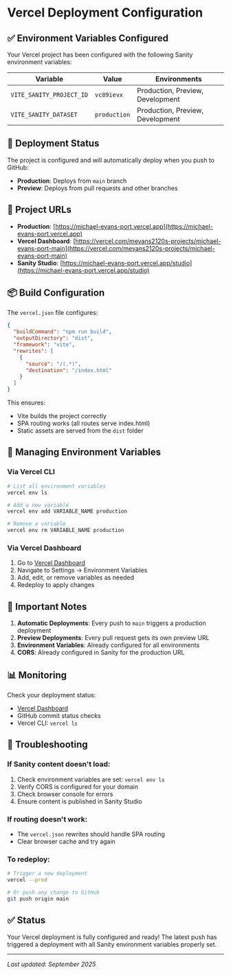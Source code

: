 # Vercel Deployment Configuration

## ✅ Environment Variables Configured

Your Vercel project has been configured with the following Sanity environment variables:

| Variable | Value | Environments |
|----------|-------|--------------|
| `VITE_SANITY_PROJECT_ID` | `vc89ievx` | Production, Preview, Development |
| `VITE_SANITY_DATASET` | `production` | Production, Preview, Development |

## 🚀 Deployment Status

The project is configured and will automatically deploy when you push to GitHub:
- **Production**: Deploys from `main` branch
- **Preview**: Deploys from pull requests and other branches

## 🔗 Project URLs

- **Production**: [https://michael-evans-port.vercel.app](https://michael-evans-port.vercel.app)
- **Vercel Dashboard**: [https://vercel.com/mevans2120s-projects/michael-evans-port-main](https://vercel.com/mevans2120s-projects/michael-evans-port-main)
- **Sanity Studio**: [https://michael-evans-port.vercel.app/studio](https://michael-evans-port.vercel.app/studio)

## 📦 Build Configuration

The `vercel.json` file configures:
```json
{
  "buildCommand": "npm run build",
  "outputDirectory": "dist",
  "framework": "vite",
  "rewrites": [
    {
      "source": "/(.*)",
      "destination": "/index.html"
    }
  ]
}
```

This ensures:
- Vite builds the project correctly
- SPA routing works (all routes serve index.html)
- Static assets are served from the `dist` folder

## 🔧 Managing Environment Variables

### Via Vercel CLI
```bash
# List all environment variables
vercel env ls

# Add a new variable
vercel env add VARIABLE_NAME production

# Remove a variable
vercel env rm VARIABLE_NAME production
```

### Via Vercel Dashboard
1. Go to [Vercel Dashboard](https://vercel.com/mevans2120s-projects/michael-evans-port-main)
2. Navigate to Settings → Environment Variables
3. Add, edit, or remove variables as needed
4. Redeploy to apply changes

## 🚨 Important Notes

1. **Automatic Deployments**: Every push to `main` triggers a production deployment
2. **Preview Deployments**: Every pull request gets its own preview URL
3. **Environment Variables**: Already configured for all environments
4. **CORS**: Already configured in Sanity for the production URL

## 📊 Monitoring

Check your deployment status:
- [Vercel Dashboard](https://vercel.com/mevans2120s-projects/michael-evans-port-main)
- GitHub commit status checks
- Vercel CLI: `vercel ls`

## 🐛 Troubleshooting

### If Sanity content doesn't load:
1. Check environment variables are set: `vercel env ls`
2. Verify CORS is configured for your domain
3. Check browser console for errors
4. Ensure content is published in Sanity Studio

### If routing doesn't work:
- The `vercel.json` rewrites should handle SPA routing
- Clear browser cache and try again

### To redeploy:
```bash
# Trigger a new deployment
vercel --prod

# Or push any change to GitHub
git push origin main
```

## ✅ Status

Your Vercel deployment is fully configured and ready! The latest push has triggered a deployment with all Sanity environment variables properly set.

---

*Last updated: September 2025*